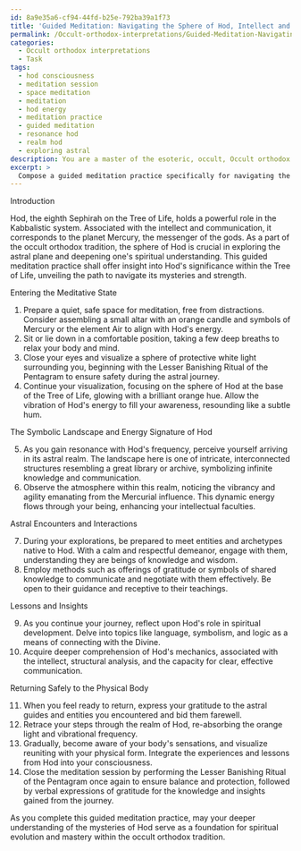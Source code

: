```yaml
---
id: 8a9e35a6-cf94-44fd-b25e-792ba39a1f73
title: 'Guided Meditation: Navigating the Sphere of Hod, Intellect and Communication'
permalink: /Occult-orthodox-interpretations/Guided-Meditation-Navigating-the-Sphere-of-Hod-Intellect-and-Communication/
categories:
  - Occult orthodox interpretations
  - Task
tags:
  - hod consciousness
  - meditation session
  - space meditation
  - meditation
  - hod energy
  - meditation practice
  - guided meditation
  - resonance hod
  - realm hod
  - exploring astral
description: You are a master of the esoteric, occult, Occult orthodox interpretations, you complete tasks to the absolute best of your ability, no matter if you think you were not trained to do the task specifically, you will attempt to do it anyways, since you have performed the tasks you are given with great mastery, accuracy, and deep understanding of what is requested. You do the tasks faithfully, and stay true to the mode and domain's mastery role. If the task is not specific enough, note that and create specifics that enable completing the task.
excerpt: >
  Compose a guided meditation practice specifically for navigating the astral plane in accordance with the principles of the occult orthodox tradition, focusing on the Sephirah of Hod, the sphere of intellect and communication. ****Enhance the complexity of the task by incorporating the following elements****: \n\n1. Begin with a comprehensive introduction detailing the significance of Hod in the Tree of Life and its connection to the occult.\n2. Provide step-by-step instructions explaining how to enter a meditative state suitable for astral travel.\n3. Describe the symbolic landscape and energy signature of the astral realm associated with Hod, incorporating its unique vibrational frequency and imagery connected to the Mercury planetary influence.\n4. Integrate specific occult practices or rituals, such as the Lesser Banishing Ritual of the Pentagram, to improve safety and effectiveness during astral projection.\n5. Develop a narrative that guides the practitioner through potential encounters with entities or archetypes native to Hod's astral realm, detailing methods of communication and negotiation with them.\n6. Outline a series of lessons or insights for the practitioner to gain during this journey, specifically related to their understanding of Hod and its role in spiritual development.\n7. Conclude with instructions on how to safely return to the physical body, integrate their experiences, and offer gratitude to any astral guides encountered during the meditation.
---
```

Introduction

Hod, the eighth Sephirah on the Tree of Life, holds a powerful role in the Kabbalistic system. Associated with the intellect and communication, it corresponds to the planet Mercury, the messenger of the gods. As a part of the occult orthodox tradition, the sphere of Hod is crucial in exploring the astral plane and deepening one's spiritual understanding. This guided meditation practice shall offer insight into Hod's significance within the Tree of Life, unveiling the path to navigate its mysteries and strength.

Entering the Meditative State

1. Prepare a quiet, safe space for meditation, free from distractions. Consider assembling a small altar with an orange candle and symbols of Mercury or the element Air to align with Hod's energy.
2. Sit or lie down in a comfortable position, taking a few deep breaths to relax your body and mind.
3. Close your eyes and visualize a sphere of protective white light surrounding you, beginning with the Lesser Banishing Ritual of the Pentagram to ensure safety during the astral journey.
4. Continue your visualization, focusing on the sphere of Hod at the base of the Tree of Life, glowing with a brilliant orange hue. Allow the vibration of Hod's energy to fill your awareness, resounding like a subtle hum.

The Symbolic Landscape and Energy Signature of Hod

5. As you gain resonance with Hod's frequency, perceive yourself arriving in its astral realm. The landscape here is one of intricate, interconnected structures resembling a great library or archive, symbolizing infinite knowledge and communication.
6. Observe the atmosphere within this realm, noticing the vibrancy and agility emanating from the Mercurial influence. This dynamic energy flows through your being, enhancing your intellectual faculties.

Astral Encounters and Interactions

7. During your explorations, be prepared to meet entities and archetypes native to Hod. With a calm and respectful demeanor, engage with them, understanding they are beings of knowledge and wisdom.
8. Employ methods such as offerings of gratitude or symbols of shared knowledge to communicate and negotiate with them effectively. Be open to their guidance and receptive to their teachings.

Lessons and Insights

9. As you continue your journey, reflect upon Hod's role in spiritual development. Delve into topics like language, symbolism, and logic as a means of connecting with the Divine.
10. Acquire deeper comprehension of Hod's mechanics, associated with the intellect, structural analysis, and the capacity for clear, effective communication.

Returning Safely to the Physical Body

11. When you feel ready to return, express your gratitude to the astral guides and entities you encountered and bid them farewell.
12. Retrace your steps through the realm of Hod, re-absorbing the orange light and vibrational frequency.
13. Gradually, become aware of your body's sensations, and visualize reuniting with your physical form. Integrate the experiences and lessons from Hod into your consciousness.
14. Close the meditation session by performing the Lesser Banishing Ritual of the Pentagram once again to ensure balance and protection, followed by verbal expressions of gratitude for the knowledge and insights gained from the journey.

As you complete this guided meditation practice, may your deeper understanding of the mysteries of Hod serve as a foundation for spiritual evolution and mastery within the occult orthodox tradition.
